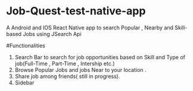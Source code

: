# Job-Quest-test-native-app
A Android  and IOS React Native app to search Popular , Nearby and Skill-based Jobs using JSearch Api


#Functionalities
 1. Search Bar to search for job opportunities based on Skill and Type of job(Full-Time , Part-Time , Intership etc.)
 2. Browse Popular Jobs and jobs Near to your location .
 3. Share job among friends( still in progress).
 4. Sidebar  
